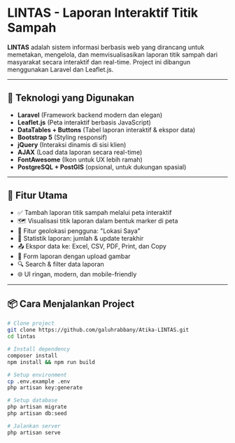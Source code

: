 # LINTAS - Laporan Interaktif Titik Sampah

**LINTAS** adalah sistem informasi berbasis web yang dirancang untuk memetakan, mengelola, dan memvisualisasikan laporan titik sampah dari masyarakat secara interaktif dan real-time. Project ini dibangun menggunakan Laravel dan Leaflet.js.

---

## 🧰 Teknologi yang Digunakan

- **Laravel** (Framework backend modern dan elegan)
- **Leaflet.js** (Peta interaktif berbasis JavaScript)
- **DataTables + Buttons** (Tabel laporan interaktif & ekspor data)
- **Bootstrap 5** (Styling responsif)
- **jQuery** (Interaksi dinamis di sisi klien)
- **AJAX** (Load data laporan secara real-time)
- **FontAwesome** (Ikon untuk UX lebih ramah)
- **PostgreSQL + PostGIS** (opsional, untuk dukungan spasial)

---

## 🚀 Fitur Utama

- ✅ Tambah laporan titik sampah melalui peta interaktif
- 🗺️ Visualisasi titik laporan dalam bentuk marker di peta
- 🧭 Fitur geolokasi pengguna: "Lokasi Saya"
- 📅 Statistik laporan: jumlah & update terakhir
- 📤 Ekspor data ke: Excel, CSV, PDF, Print, dan Copy
- 🧾 Form laporan dengan upload gambar
- 🔍 Search & filter data laporan
- 🌐 UI ringan, modern, dan mobile-friendly

---

## 📦 Cara Menjalankan Project

```bash
# Clone project
git clone https://github.com/galuhrabbany/Atika-LINTAS.git
cd lintas

# Install dependency
composer install
npm install && npm run build

# Setup environment
cp .env.example .env
php artisan key:generate

# Setup database
php artisan migrate
php artisan db:seed

# Jalankan server
php artisan serve
